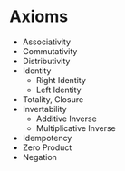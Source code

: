 # Axioms

- Associativity
- Commutativity
- Distributivity
- Identity
  - Right Identity
  - Left Identity
- Totality, Closure
- Invertability
  - Additive Inverse
  - Multiplicative Inverse
- Idempotency
- Zero Product
- Negation
